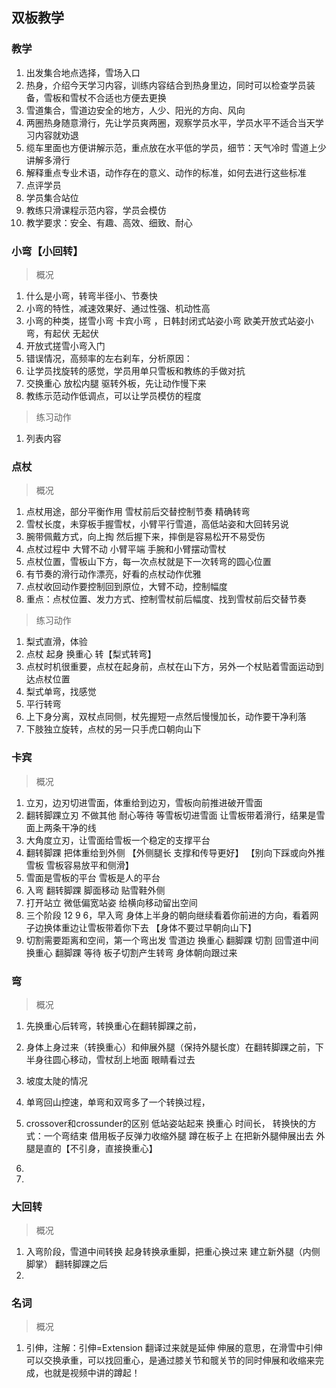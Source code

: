 
## 双板教学

### 教学
  1. 出发集合地点选择，雪场入口
  2. 热身，介绍今天学习内容，训练内容结合到热身里边，同时可以检查学员装备，雪板和雪杖不合适也方便去更换
  3. 雪道集合，雪道边安全的地方，人少、阳光的方向、风向
  4. 两圈热身随意滑行，先让学员爽两圈，观察学员水平，学员水平不适合当天学习内容就劝退
  5. 缆车里面也方便讲解示范，重点放在水平低的学员，细节：天气冷时 雪道上少讲解多滑行
  6. 解释重点专业术语，动作存在的意义、动作的标准，如何去进行这些标准
  7. 点评学员
  8. 学员集合站位
  9. 教练只滑课程示范内容，学员会模仿
  10. 教学要求：安全、有趣、高效、细致、耐心

### 小弯【小回转】
  > 概况
  1. 什么是小弯，转弯半径小、节奏快
  2. 小弯的特性，减速效果好、通过性强、机动性高
  3. 小弯的种类，搓雪小弯 卡宾小弯 ，日韩封闭式站姿小弯 欧美开放式站姿小弯，有起伏 无起伏
  4. 开放式搓雪小弯入门
  5. 错误情况，高频率的左右刹车，分析原因：
  6. 让学员找旋转的感觉，学员用单只雪板和教练的手做对抗
  7. 交换重心 放松内腿 驱转外板，先让动作慢下来
  8. 教练示范动作低调点，可以让学员模仿的程度
  
  > 练习动作
  1. 列表内容
		
### 点杖
  > 概况
  1. 点杖用途，部分平衡作用 雪杖前后交替控制节奏 精确转弯
  2. 雪杖长度，未穿板手握雪杖，小臂平行雪道，高低站姿和大回转另说
  3. 腕带佩戴方式，向上掏 然后握下来，摔倒是容易松开不易受伤
  4. 点杖过程中 大臂不动 小臂平端 手腕和小臂摆动雪杖
  5. 点杖位置，雪板山下方，每一次点杖就是下一次转弯的圆心位置
  6. 有节奏的滑行动作漂亮，好看的点杖动作优雅
  7. 点杖收回动作要控制回到原位，大臂不动，控制幅度
  8. 重点：点杖位置、发力方式、控制雪杖前后幅度、找到雪杖前后交替节奏
  
  > 练习动作
  1. 梨式直滑，体验
  2. 点杖 起身 换重心 转【梨式转弯】
  3. 点杖时机很重要，点杖在起身前，点杖在山下方，另外一个杖贴着雪面运动到达点杖位置
  4. 梨式单弯，找感觉
  5. 平行转弯
  6. 上下身分离，双杖点同侧，杖先握短一点然后慢慢加长，动作要干净利落
  7. 下肢独立旋转，点杖的另一只手虎口朝向山下
	
### 卡宾
  > 概况
  1. 立刃，边刃切进雪面，体重给到边刃，雪板向前推进破开雪面
  2. 翻转脚踝立刃 不做其他 耐心等待 等雪板切进雪面 让雪板带着滑行，结果是雪面上两条干净的线
  3. 大角度立刃，让雪面给雪板一个稳定的支撑平台
  4. 翻转脚踝 把体重给到外侧 【外侧腿长 支撑和传导更好】 【别向下踩或向外推雪板 雪板容易放平和侧滑】
  5. 雪面是雪板的平台 雪板是人的平台
  6. 入弯 翻转脚踝 脚面移动 贴雪鞋外侧 
  7. 打开站立 微低偏宽站姿 给横向移动留出空间
  8. 三个阶段 12 9 6，早入弯 身体上半身的朝向继续看着你前进的方向，看着网子边换体重边让雪板带着你下去 【身体不要过早朝向山下】
  9. 切割需要距离和空间，第一个弯出发 雪道边 换重心 翻脚踝 切割 回雪道中间 换重心 翻脚踝 等待 板子切割产生转弯 身体朝向跟过来

	
### 弯
  > 概况
  1. 先换重心后转弯，转换重心在翻转脚踝之前，
  2. 身体上身过来（转换重心）和伸展外腿（保持外腿长度）在翻转脚踝之前，下半身往圆心移动，雪杖刮上地面 眼睛看过去
  	
  4. 坡度太陡的情况
  5. 单弯回山控速，单弯和双弯多了一个转换过程，
  6. crossover和crossunder的区别
    低站姿站起来 换重心 时间长，
    转换快的方式：一个弯结束 借用板子反弹力收缩外腿 蹲在板子上 在把新外腿伸展出去 外腿是直的【不引身，直接换重心】
  5. 
  6. 
  
	
### 大回转
  > 概况
  1. 入弯阶段，雪道中间转换 起身转换承重脚，把重心换过来 建立新外腿（内侧脚掌） 翻转脚踝之后
  2. 

### 名词
  > 概况
  1. 引伸，注解：引伸=Extension 翻译过来就是延伸 伸展的意思，在滑雪中引伸可以交换承重，可以找回重心，是通过膝关节和髋关节的同时伸展和收缩来完成，也就是视频中讲的蹲起！





